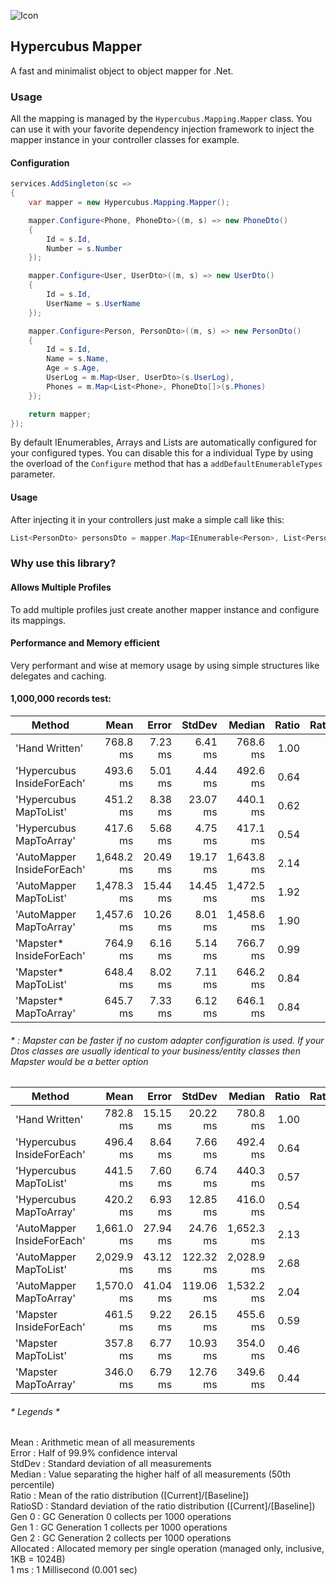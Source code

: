 ![Icon](https://avatars.githubusercontent.com/u/29736865?s=128&v=4)

## Hypercubus Mapper
A fast and minimalist object to object mapper for .Net.

### Usage

All the mapping is managed by the `Hypercubus.Mapping.Mapper` class. You can use it with your favorite dependency injection framework to inject the mapper instance in your controller classes for example.

#### Configuration
```csharp
services.AddSingleton(sc =>
{
    var mapper = new Hypercubus.Mapping.Mapper();

    mapper.Configure<Phone, PhoneDto>((m, s) => new PhoneDto()
    {
        Id = s.Id,
        Number = s.Number
    });

    mapper.Configure<User, UserDto>((m, s) => new UserDto()
    {
        Id = s.Id,
        UserName = s.UserName
    });

    mapper.Configure<Person, PersonDto>((m, s) => new PersonDto()
    {
        Id = s.Id,
        Name = s.Name,
        Age = s.Age,
        UserLog = m.Map<User, UserDto>(s.UserLog),
        Phones = m.Map<List<Phone>, PhoneDto[]>(s.Phones)
    });

    return mapper;
});
```
By default IEnumerables, Arrays and Lists are automatically configured for your configured types. You can disable this for a individual Type by using the overload of the `Configure` method that has a `addDefaultEnumerableTypes` parameter.

#### Usage
After injecting it in your controllers just make a simple call like this:

```csharp
List<PersonDto> personsDto = mapper.Map<IEnumerable<Person>, List<PersonDto>>(persons);
```

### Why use this library?

#### Allows Multiple Profiles

To add multiple profiles just create another mapper instance and configure its mappings.


#### Performance and Memory efficient
Very performant and wise at memory usage by using simple structures like delegates and caching.

#### 1,000,000 records test:

|                     Method |       Mean |    Error |   StdDev |     Median | Ratio | RatioSD |      Gen 0 |      Gen 1 |     Gen 2 | Allocated |
|--------------------------- |-----------:|---------:|---------:|-----------:|------:|--------:|-----------:|-----------:|----------:|----------:|
|             'Hand Written' |   768.8 ms |  7.23 ms |  6.41 ms |   768.6 ms |  1.00 |    0.00 | 40000.0000 | 13000.0000 |         - |    244 MB |
| 'Hypercubus InsideForEach' |   493.6 ms |  5.01 ms |  4.44 ms |   492.6 ms |  0.64 |    0.01 | 28000.0000 |  9000.0000 |         - |    184 MB |
|     'Hypercubus MapToList' |   451.2 ms |  8.38 ms | 23.07 ms |   440.1 ms |  0.62 |    0.03 | 28000.0000 |  9000.0000 |         - |    184 MB |
|    'Hypercubus MapToArray' |   417.6 ms |  5.68 ms |  4.75 ms |   417.1 ms |  0.54 |    0.01 | 28000.0000 |  9000.0000 |         - |    175 MB |
| 'AutoMapper InsideForEach' | 1,648.2 ms | 20.49 ms | 19.17 ms | 1,643.8 ms |  2.14 |    0.03 | 51000.0000 | 18000.0000 | 1000.0000 |    314 MB |
|     'AutoMapper MapToList' | 1,478.3 ms | 15.44 ms | 14.45 ms | 1,472.5 ms |  1.92 |    0.03 | 51000.0000 | 18000.0000 | 1000.0000 |    314 MB |
|    'AutoMapper MapToArray' | 1,457.6 ms | 10.26 ms |  8.01 ms | 1,458.6 ms |  1.90 |    0.02 | 51000.0000 | 18000.0000 | 1000.0000 |    305 MB |
|   'Mapster* InsideForEach' |   764.9 ms |  6.16 ms |  5.14 ms |   766.7 ms |  0.99 |    0.01 | 37000.0000 | 12000.0000 |         - |    237 MB |
|       'Mapster* MapToList' |   648.4 ms |  8.02 ms |  7.11 ms |   646.2 ms |  0.84 |    0.01 | 37000.0000 | 12000.0000 |         - |    229 MB |
|      'Mapster* MapToArray' |   645.7 ms |  7.33 ms |  6.12 ms |   646.1 ms |  0.84 |    0.01 | 37000.0000 | 12000.0000 |         - |    229 MB |

###### * : Mapster can be faster if no custom adapter configuration is used. If your Dtos classes are usually identical to your business/entity classes then Mapster would be a better option

|                     Method |       Mean |    Error |    StdDev |     Median | Ratio | RatioSD |      Gen 0 |      Gen 1 |     Gen 2 | Allocated |
|--------------------------- |-----------:|---------:|----------:|-----------:|------:|--------:|-----------:|-----------:|----------:|----------:|
|             'Hand Written' |   782.8 ms | 15.15 ms |  20.22 ms |   780.8 ms |  1.00 |    0.00 | 40000.0000 | 13000.0000 |         - |    244 MB |
| 'Hypercubus InsideForEach' |   496.4 ms |  8.64 ms |   7.66 ms |   492.4 ms |  0.64 |    0.02 | 28000.0000 |  9000.0000 |         - |    184 MB |
|     'Hypercubus MapToList' |   441.5 ms |  7.60 ms |   6.74 ms |   440.3 ms |  0.57 |    0.02 | 28000.0000 |  9000.0000 |         - |    184 MB |
|    'Hypercubus MapToArray' |   420.2 ms |  6.93 ms |  12.85 ms |   416.0 ms |  0.54 |    0.03 | 28000.0000 |  9000.0000 |         - |    175 MB |
| 'AutoMapper InsideForEach' | 1,661.0 ms | 27.94 ms |  24.76 ms | 1,652.3 ms |  2.13 |    0.07 | 51000.0000 | 18000.0000 | 1000.0000 |    314 MB |
|     'AutoMapper MapToList' | 2,029.9 ms | 43.12 ms | 122.32 ms | 2,028.9 ms |  2.68 |    0.19 | 51000.0000 | 18000.0000 | 1000.0000 |    314 MB |
|    'AutoMapper MapToArray' | 1,570.0 ms | 41.04 ms | 119.06 ms | 1,532.2 ms |  2.04 |    0.17 | 51000.0000 | 18000.0000 | 1000.0000 |    305 MB |
|    'Mapster InsideForEach' |   461.5 ms |  9.22 ms |  26.15 ms |   455.6 ms |  0.59 |    0.03 | 29000.0000 | 10000.0000 |         - |    191 MB |
|        'Mapster MapToList' |   357.8 ms |  6.77 ms |  10.93 ms |   354.0 ms |  0.46 |    0.02 | 29000.0000 | 10000.0000 |         - |    183 MB |
|       'Mapster MapToArray' |   346.0 ms |  6.79 ms |  12.76 ms |   349.6 ms |  0.44 |    0.02 | 29000.0000 | 10000.0000 |         - |    183 MB |

###### * Legends *
 Mean      : Arithmetic mean of all measurements\
  Error     : Half of 99.9% confidence interval\
  StdDev    : Standard deviation of all measurements\
  Median    : Value separating the higher half of all measurements (50th percentile)\
  Ratio     : Mean of the ratio distribution ([Current]/[Baseline])\
  RatioSD   : Standard deviation of the ratio distribution ([Current]/[Baseline])\
  Gen 0     : GC Generation 0 collects per 1000 operations\
  Gen 1     : GC Generation 1 collects per 1000 operations\
  Gen 2     : GC Generation 2 collects per 1000 operations\
  Allocated : Allocated memory per single operation (managed only, inclusive, 1KB = 1024B)\
  1 ms      : 1 Millisecond (0.001 sec)
